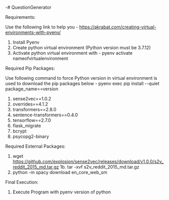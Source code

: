 -# QuestionGenerator

Requirements:

Use the following link to help you - https://akrabat.com/creating-virtual-environments-with-pyenv/

1. Install Pyenv
2. Create python virtual environment (Python version must be 3.7.12)
3. Activate python virtual environment with - pyenv activate nameofvirtualenvironment

Required Pip Packages:

Use following command to force Python version in virtual environment is used to download the pip packages below - pyenv exec pip install --quiet package_name==version

1. sense2vec==1.0.2
2. overrides==4.1.2
3. transformers==2.8.0
4. sentence-transformers==0.4.0
5. tensorflow==2.7.0
6. flask_migrate
7. bcrypt
8. psycopg2-binary

Required External Packages:

1. wget https://github.com/explosion/sense2vec/releases/download/v1.0.0/s2v_reddit_2015_md.tar.gz
   1b. tar -xvf  s2v_reddit_2015_md.tar.gz
2. python -m spacy download en_core_web_sm

Final Execution:

1. Execute Program with pyenv version of python